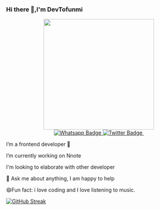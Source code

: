 ### Hi there 👋,I'm DevTofunmi

<div id="header" align="center">
  <img src="https://media.giphy.com/media/1sgetPM00wWqJpVUTl/giphy.gif" width="300"/>
  
  <div id="badges">
    
  <a href="https://whatsapp.me/09072905477">
    <img src="https://img.shields.io/badge/Whatsapp-green?style=for-the-badge&logo=whatsapp&logoColor=white" alt="Whatsapp Badge"/>
  </a>
  <a href="https://twitter.com/codebreak_er">
    <img src="https://img.shields.io/badge/Twitter-blue?style=for-the-badge&logo=twitter&logoColor=white" alt="Twitter Badge"/>
  </a>
    <img src="https://komarev.com/ghpvc/?username=devtofunmi&style=flat-square&color=blue" alt=""/>
</div>
  
  
</div>



 I’m a frontend developer 🥰
 
 
 I’m currently working on Nnote
 
 
 I'm looking to elaborate with other developer

 💬 Ask me about anything, I am happy to help
 
 
 😄Fun fact: i love coding and  I love listening to music.


[![GitHub Streak](https://streak-stats.demolab.com?user=devtofunmi&theme=dark&border_radius=5)](https://git.io/streak-stats)
